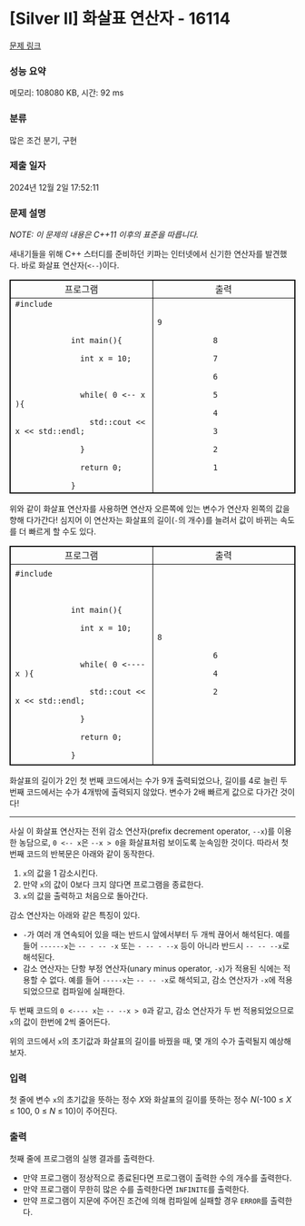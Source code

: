 # [Silver II] 화살표 연산자 - 16114 

[문제 링크](https://www.acmicpc.net/problem/16114) 

### 성능 요약

메모리: 108080 KB, 시간: 92 ms

### 분류

많은 조건 분기, 구현

### 제출 일자

2024년 12월 2일 17:52:11

### 문제 설명

<p><em>NOTE: 이 문제의 내용은 C++11 이후의 표준을 따릅니다.</em></p>

<p>새내기들을 위해 C++ 스터디를 준비하던 키파는 인터넷에서 신기한 연산자를 발견했다. 바로 화살표 연산자(<code><--</code>)이다.</p>

<table border="1" bordercolor="black" cellpadding="0" cellspacing="0" class="table table-bordered">
	<thead>
		<tr>
			<td style="text-align:center; width:40%;">프로그램</td>
			<td style="text-align:center; width:40%;">출력</td>
		</tr>
	</thead>
	<tbody>
		<tr>
			<td style="padding-left: 8px;"><code style="padding: 0px;">#include <iostream><br>
			<br>
			int main(){<br>
			  int x = 10;<br>
			<br>
			  while( 0 <-- x ){<br>
			    std::cout << x << std::endl;<br>
			  }<br>
			  return 0;<br>
			}</code></td>
			<td style="padding-left: 8px; vertical-align: middle;"><code style="padding: 0px;">9<br>
			8<br>
			7<br>
			6<br>
			5<br>
			4<br>
			3<br>
			2<br>
			1</code></td>
		</tr>
	</tbody>
</table>

<p>위와 같이 화살표 연산자를 사용하면 연산자 오른쪽에 있는 변수가 연산자 왼쪽의 값을 향해 다가간다! 심지어 이 연산자는 화살표의 길이(<code>-</code>의 개수)를 늘려서 값이 바뀌는 속도를 더 빠르게 할 수도 있다.</p>

<table border="1" bordercolor="black" cellpadding="0" cellspacing="0" class="table table-bordered">
	<thead>
		<tr>
			<td style="text-align:center; width:40%;">프로그램</td>
			<td style="text-align:center; width:40%;">출력</td>
		</tr>
	</thead>
	<tbody>
		<tr>
			<td style="padding: 8px;"><code style="padding: 0px;">#include <iostream><br>
			<br>
			int main(){<br>
			  int x = 10;<br>
			<br>
			  while( 0 <---- x ){<br>
			    std::cout << x << std::endl;<br>
			  }<br>
			  return 0;<br>
			}</code></td>
			<td style="padding: 8px; vertical-align: middle;"><code style="padding: 0px;">8<br>
			6<br>
			4<br>
			2</code></td>
		</tr>
	</tbody>
</table>

<p>화살표의 길이가 2인 첫 번째 코드에서는 수가 9개 출력되었으나, 길이를 4로 늘린 두 번째 코드에서는 수가 4개밖에 출력되지 않았다. 변수가 2배 빠르게 값으로 다가간 것이다!</p>

<hr>
<p>사실 이 화살표 연산자는 전위 감소 연산자(prefix decrement operator, <code>--x</code>)를 이용한 농담으로, <code>0 <-- x</code>은 <code>--x > 0</code>을 화살표처럼 보이도록 눈속임한 것이다. 따라서 첫 번째 코드의 반복문은 아래와 같이 동작한다.</p>

<ol>
	<li><code>x</code>의 값을 1 감소시킨다.</li>
	<li>만약 <code>x</code>의 값이 0보다 크지 않다면 프로그램을 종료한다.</li>
	<li><code>x</code>의 값을 출력하고 처음으로 돌아간다.</li>
</ol>

<p>감소 연산자는 아래와 같은 특징이 있다.</p>

<ul>
	<li><code>-</code>가 여러 개 연속되어 있을 때는 반드시 앞에서부터 두 개씩 끊어서 해석된다. 예를 들어 <code>------x</code>는 <code>-- - -- -x</code> 또는 <code>- -- - --x</code> 등이 아니라 반드시 <code>-- -- --x</code>로 해석된다.</li>
	<li>감소 연산자는 단항 부정 연산자(unary minus operator, <code>-x</code>)가 적용된 식에는 적용할 수 없다. 예를 들어 <code>-----x</code>는 <code>-- -- -x</code>로 해석되고, 감소 연산자가 <code>-x</code>에 적용되었으므로 컴파일에 실패한다.</li>
</ul>

<p>두 번째 코드의 <code>0 <---- x</code>는 <code>-- --x > 0</code>과 같고, 감소 연산자가 두 번 적용되었으므로 <code>x</code>의 값이 한번에 2씩 줄어든다.</p>

<p>위의 코드에서 <code>x</code>의 초기값과 화살표의 길이를 바꿨을 때, 몇 개의 수가 출력될지 예상해 보자.</p>

### 입력 

 <p>첫 줄에 변수 <code>x</code>의 초기값을 뜻하는 정수 <em>X</em>와 화살표의 길이를 뜻하는 정수 <em>N</em>(-100 ≤ <em>X</em> ≤ 100, 0 ≤ <em>N</em> ≤ 10)이 주어진다.</p>

### 출력 

 <p>첫째 줄에 프로그램의 실행 결과를 출력한다.</p>

<ul>
	<li>만약 프로그램이 정상적으로 종료된다면 프로그램이 출력한 수의 개수를 출력한다.</li>
	<li>만약 프로그램이 무한히 많은 수를 출력한다면 <code>INFINITE</code>를 출력한다.</li>
	<li>만약 프로그램이 지문에 주어진 조건에 의해 컴파일에 실패할 경우 <code>ERROR</code>를 출력한다. </li>
</ul>

